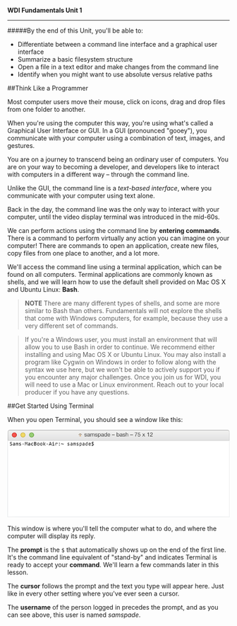 **WDI Fundamentals Unit 1**

---

#####By the end of this Unit, you'll be able to:
* Differentiate between a command line interface and a graphical user interface
* Summarize a basic filesystem structure
* Open a file in a text editor and make changes from the command line
* Identify when you might want to use absolute versus relative paths

##Think Like a Programmer

Most computer users move their mouse, click on icons, drag and drop files from one folder to another.

When you're using the computer this way, you're using what's called a Graphical User Interface or GUI. In a GUI (pronounced "gooey"), you communicate with your computer using a combination of text, images, and gestures.

You are on a journey to transcend being an ordinary user of computers.
You are on your way to becoming a developer, and developers like to interact with computers in a different way – through the command line.

Unlike the GUI, the command line is a *text-based interface*, where you communicate with your computer using text alone.

Back in the day, the command line was the only way to interact with your computer, until the video display terminal was introduced in the mid-60s.

We can perform actions using the command line by **entering commands**. There is a command to perform virtually any action you can imagine on your computer!
There are commands to open an application, create new files, copy files from one place to another, and a lot more.

We'll access the command line using a terminal application, which can be found on all computers. Terminal applications are commonly known as shells, and we will learn how to use the default shell provided on Mac OS X and Ubuntu Linux: **Bash**.

> **NOTE** There are many different types of shells, and some are more similar to Bash than others. Fundamentals will not explore the shells that come with Windows computers, for example, because they use a very different set of commands.

> If you're a Windows user, you must install an environment that will allow you to use Bash in order to continue. We recommend either installing and using Mac OS X or Ubuntu Linux. You may also install a program like Cygwin on Windows in order to follow along with the syntax we use here, but we won't be able to actively support you if you encounter any major challenges. Once you join us for WDI, you will need to use a Mac or Linux environment. Reach out to your local producer if you have any questions.

##Get Started Using Terminal

When you open Terminal, you should see a window like this:

![:Blank Console](../assets/Graphics/terminal_blank.gif)

This window is where you'll tell the computer what to do, and where the computer will display its reply.

The **prompt** is the `$` that automatically shows up on the end of the first
line. It's the command line equivalent of "stand-by" and indicates Terminal is
ready to accept your **command**. We'll learn a few commands later in this lesson.

The **cursor** follows the prompt and the text you type will appear here. Just
like in every other setting where you've ever seen a cursor.

The **username** of the person logged in precedes the prompt, and as you can see
above, this user is named *samspade*.

